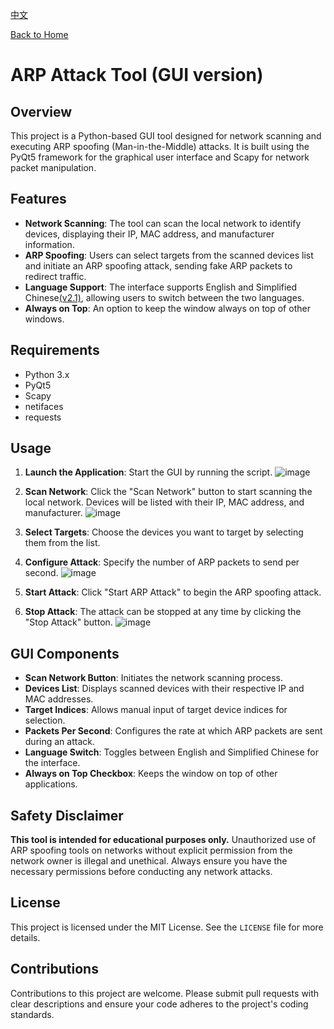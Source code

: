 [中文](README.zh.md)

[Back to Home](https://github.com/ystemsrx/Arp-Attack-tool)

# ARP Attack Tool (GUI version)

## Overview

This project is a Python-based GUI tool designed for network scanning and executing ARP spoofing (Man-in-the-Middle) attacks. It is built using the PyQt5 framework for the graphical user interface and Scapy for network packet manipulation.

## Features

- **Network Scanning**: The tool can scan the local network to identify devices, displaying their IP, MAC address, and manufacturer information.
- **ARP Spoofing**: Users can select targets from the scanned devices list and initiate an ARP spoofing attack, sending fake ARP packets to redirect traffic.
- **Language Support**: The interface supports English and Simplified Chinese[(v2.1)](Arp_Attack_GUI_v2.1.py), allowing users to switch between the two languages.
- **Always on Top**: An option to keep the window always on top of other windows.

## Requirements

- Python 3.x
- PyQt5
- Scapy
- netifaces
- requests

## Usage

1. **Launch the Application**: Start the GUI by running the script.
![image](https://github.com/user-attachments/assets/7e242d67-c1f9-4cfa-a02b-430a3042ffdb)

2. **Scan Network**: Click the "Scan Network" button to start scanning the local network. Devices will be listed with their IP, MAC address, and manufacturer.
![image](https://github.com/user-attachments/assets/b589b207-9c7c-4d4e-a54c-163948624dc9)

3. **Select Targets**: Choose the devices you want to target by selecting them from the list.
4. **Configure Attack**: Specify the number of ARP packets to send per second.
![image](https://github.com/user-attachments/assets/68bad39d-af59-4414-84a1-0d45c6c39b26)

5. **Start Attack**: Click "Start ARP Attack" to begin the ARP spoofing attack.
6. **Stop Attack**: The attack can be stopped at any time by clicking the "Stop Attack" button.
![image](https://github.com/user-attachments/assets/149ae65e-6e0b-4b84-a9a4-0490e655f971)

## GUI Components

- **Scan Network Button**: Initiates the network scanning process.
- **Devices List**: Displays scanned devices with their respective IP and MAC addresses.
- **Target Indices**: Allows manual input of target device indices for selection.
- **Packets Per Second**: Configures the rate at which ARP packets are sent during an attack.
- **Language Switch**: Toggles between English and Simplified Chinese for the interface.
- **Always on Top Checkbox**: Keeps the window on top of other applications.

## Safety Disclaimer

**This tool is intended for educational purposes only.** Unauthorized use of ARP spoofing tools on networks without explicit permission from the network owner is illegal and unethical. Always ensure you have the necessary permissions before conducting any network attacks.

## License

This project is licensed under the MIT License. See the `LICENSE` file for more details.

## Contributions

Contributions to this project are welcome. Please submit pull requests with clear descriptions and ensure your code adheres to the project's coding standards.
